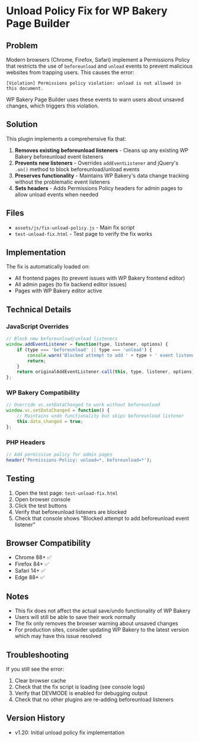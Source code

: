 # Unload Policy Fix for WP Bakery Page Builder

## Problem
Modern browsers (Chrome, Firefox, Safari) implement a Permissions Policy that restricts the use of `beforeunload` and `unload` events to prevent malicious websites from trapping users. This causes the error:

```
[Violation] Permissions policy violation: unload is not allowed in this document.
```

WP Bakery Page Builder uses these events to warn users about unsaved changes, which triggers this violation.

## Solution
This plugin implements a comprehensive fix that:

1. **Removes existing beforeunload listeners** - Cleans up any existing WP Bakery beforeunload event listeners
2. **Prevents new listeners** - Overrides `addEventListener` and jQuery's `.on()` method to block beforeunload/unload events
3. **Preserves functionality** - Maintains WP Bakery's data change tracking without the problematic event listeners
4. **Sets headers** - Adds Permissions Policy headers for admin pages to allow unload events when needed

## Files
- `assets/js/fix-unload-policy.js` - Main fix script
- `test-unload-fix.html` - Test page to verify the fix works

## Implementation
The fix is automatically loaded on:
- All frontend pages (to prevent issues with WP Bakery frontend editor)
- All admin pages (to fix backend editor issues)
- Pages with WP Bakery editor active

## Technical Details

### JavaScript Overrides
```javascript
// Block new beforeunload/unload listeners
window.addEventListener = function(type, listener, options) {
    if (type === 'beforeunload' || type === 'unload') {
        console.warn('Blocked attempt to add ' + type + ' event listener');
        return;
    }
    return originalAddEventListener.call(this, type, listener, options);
};
```

### WP Bakery Compatibility
```javascript
// Override vc.setDataChanged to work without beforeunload
window.vc.setDataChanged = function() {
    // Maintains undo functionality but skips beforeunload listener
    this.data_changed = true;
};
```

### PHP Headers
```php
// Add permissive policy for admin pages
header('Permissions-Policy: unload=*, beforeunload=*');
```

## Testing
1. Open the test page: `test-unload-fix.html`
2. Open browser console
3. Click the test buttons
4. Verify that beforeunload listeners are blocked
5. Check that console shows "Blocked attempt to add beforeunload event listener"

## Browser Compatibility
- Chrome 88+ ✅
- Firefox 84+ ✅
- Safari 14+ ✅
- Edge 88+ ✅

## Notes
- This fix does not affect the actual save/undo functionality of WP Bakery
- Users will still be able to save their work normally
- The fix only removes the browser warning about unsaved changes
- For production sites, consider updating WP Bakery to the latest version which may have this issue resolved

## Troubleshooting
If you still see the error:
1. Clear browser cache
2. Check that the fix script is loading (see console logs)
3. Verify that DEVMODE is enabled for debugging output
4. Check that no other plugins are re-adding beforeunload listeners

## Version History
- v1.20: Initial unload policy fix implementation
